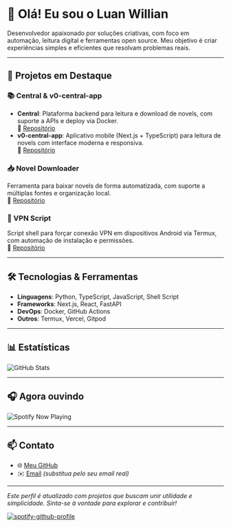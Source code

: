 # 👋 Olá! Eu sou o Luan Willian

Desenvolvedor apaixonado por soluções criativas, com foco em automação, leitura digital e ferramentas open source. Meu objetivo é criar experiências simples e eficientes que resolvam problemas reais.

---

## 🚀 Projetos em Destaque

### 📚 Central & v0-central-app
- **Central**: Plataforma backend para leitura e download de novels, com suporte a APIs e deploy via Docker.  
  🔗 [Repositório](https://github.com/luanwillianzh/central)
- **v0-central-app**: Aplicativo mobile (Next.js + TypeScript) para leitura de novels com interface moderna e responsiva.  
  🔗 [Repositório](https://github.com/luanwillianzh/v0-central-app)

### 📥 Novel Downloader
Ferramenta para baixar novels de forma automatizada, com suporte a múltiplas fontes e organização local.  
🔗 [Repositório](https://github.com/luanwillianzh/novel-downloader)

### 🔐 VPN Script
Script shell para forçar conexão VPN em dispositivos Android via Termux, com automação de instalação e permissões.  
🔗 [Repositório](https://github.com/luanwillianzh/vpn)

---

## 🛠️ Tecnologias & Ferramentas

- **Linguagens**: Python, TypeScript, JavaScript, Shell Script
- **Frameworks**: Next.js, React, FastAPI
- **DevOps**: Docker, GitHub Actions
- **Outros**: Termux, Vercel, Gitpod

---

## 📊 Estatísticas

![GitHub Stats](https://github-readme-stats.vercel.app/api?username=luanwillianzh&show_icons=true&theme=radical)

---

## 🎧 Agora ouvindo

![Spotify Now Playing](https://github.com/luanwillianzh/spotify-github-profile/blob/master/img/novatorem.svg)

---

## 📫 Contato

- 🌐 [Meu GitHub](https://github.com/luanwillianzh)
- ✉️ [Email](mailto:seuemail@example.com) *(substitua pelo seu email real)*

---

*Este perfil é atualizado com projetos que buscam unir utilidade e simplicidade. Sinta-se à vontade para explorar e contribuir!*


[![spotify-github-profile](https://nowplaying.aidenwallis.co.uk/6344cc20d1def76279d7790d)](https://github.com/kittinan/spotify-github-profile)
